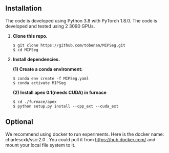 ## Installation
The code is developed using Python 3.8 with PyTorch 1.8.0. The code is developed and tested using 2 3090 GPUs.

1. **Clone this repo.**

   ```shell
   $ git clone https://github.com/tobenan/MIPSeg.git
   $ cd MIPSeg
   ```

2. **Install dependencies.**

   **(1) Create a conda environment:**

   ```shell
   $ conda env create -f MIPSeg.yaml
   $ conda activate MIPSeg
   ```

   **(2) Install apex 0.1(needs CUDA) in furnace**

   ```shell
   $ cd ./furnace/apex
   $ python setup.py install --cpp_ext --cuda_ext
   ```
  
## Optional
We recommend using docker to run experiments. Here is the docker name: charlescxk/ssc:2.0 .
You could pull it from https://hub.docker.com/ and mount your local file system to it.
